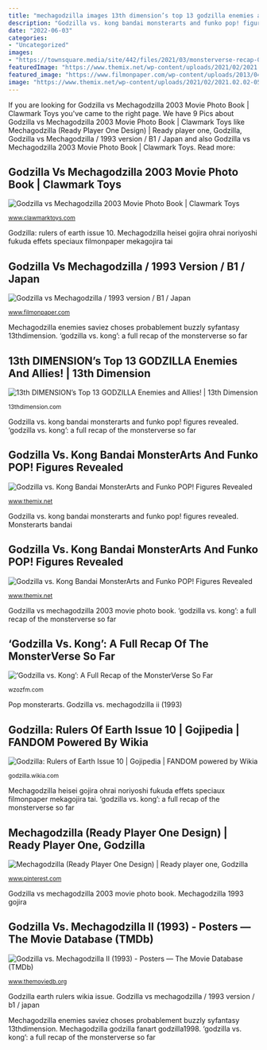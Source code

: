 ```yaml
---
title: "mechagodzilla images 13th dimension’s top 13 godzilla enemies and allies!"
description: "Godzilla vs. kong bandai monsterarts and funko pop! figures revealed"
date: "2022-06-03"
categories:
- "Uncategorized"
images:
- "https://townsquare.media/site/442/files/2021/03/monsterverse-recap-03-2-1-0.jpeg?w=1200&amp;h=0&amp;zc=1&amp;s=0&amp;a=t&amp;q=89"
featuredImage: "https://www.themix.net/wp-content/uploads/2021/02/2021.02.02-05.02-themixnet-601985a738ca3.jpg"
featured_image: "https://www.filmonpaper.com/wp-content/uploads/2013/04/GodzillaVsMechagodzilla_B1_Japan_NoriyoshiOhrai-1-1.jpg"
image: "https://www.themix.net/wp-content/uploads/2021/02/2021.02.02-05.02-themixnet-601985a738ca3.jpg"
---
```


If you are looking for Godzilla vs Mechagodzilla 2003 Movie Photo Book | Clawmark Toys you've came to the right page. We have 9 Pics about Godzilla vs Mechagodzilla 2003 Movie Photo Book | Clawmark Toys like Mechagodzilla (Ready Player One Design) | Ready player one, Godzilla, Godzilla vs Mechagodzilla / 1993 version / B1 / Japan and also Godzilla vs Mechagodzilla 2003 Movie Photo Book | Clawmark Toys. Read more:

## Godzilla Vs Mechagodzilla 2003 Movie Photo Book | Clawmark Toys

![Godzilla vs Mechagodzilla 2003 Movie Photo Book | Clawmark Toys](https://www.clawmarktoys.com/wp-content/uploads/2016/04/bx5t3.jpg "Godzilla vs mechagodzilla / 1993 version / b1 / japan")

<small>www.clawmarktoys.com</small>

Godzilla: rulers of earth issue 10. Mechagodzilla heisei gojira ohrai noriyoshi fukuda effets speciaux filmonpaper mekagojira tai

## Godzilla Vs Mechagodzilla / 1993 Version / B1 / Japan

![Godzilla vs Mechagodzilla / 1993 version / B1 / Japan](https://www.filmonpaper.com/wp-content/uploads/2013/04/GodzillaVsMechagodzilla_B1_Japan_NoriyoshiOhrai-1-1.jpg "Mechagodzilla 1993 gojira")

<small>www.filmonpaper.com</small>

Mechagodzilla enemies saviez choses probablement buzzly syfantasy 13thdimension. ‘godzilla vs. kong’: a full recap of the monsterverse so far

## 13th DIMENSION’s Top 13 GODZILLA Enemies And Allies! | 13th Dimension

![13th DIMENSION’s Top 13 GODZILLA Enemies and Allies! | 13th Dimension](https://13thdimension.com/wp-content/uploads/2014/05/MechaGodzilla.jpg "‘godzilla vs. kong’: a full recap of the monsterverse so far")

<small>13thdimension.com</small>

Godzilla vs. kong bandai monsterarts and funko pop! figures revealed. ‘godzilla vs. kong’: a full recap of the monsterverse so far

## Godzilla Vs. Kong Bandai MonsterArts And Funko POP! Figures Revealed

![Godzilla vs. Kong Bandai MonsterArts and Funko POP! Figures Revealed](https://www.themix.net/wp-content/uploads/2021/02/2021.02.02-05.02-themixnet-601985a3b1355.jpg "Godzilla vs. kong bandai monsterarts and funko pop! figures revealed")

<small>www.themix.net</small>

Godzilla vs. kong bandai monsterarts and funko pop! figures revealed. Monsterarts bandai

## Godzilla Vs. Kong Bandai MonsterArts And Funko POP! Figures Revealed

![Godzilla vs. Kong Bandai MonsterArts and Funko POP! Figures Revealed](https://www.themix.net/wp-content/uploads/2021/02/2021.02.02-05.02-themixnet-601985a738ca3.jpg "Godzilla vs. kong bandai monsterarts and funko pop! figures revealed")

<small>www.themix.net</small>

Godzilla vs mechagodzilla 2003 movie photo book. ‘godzilla vs. kong’: a full recap of the monsterverse so far

## ‘Godzilla Vs. Kong’: A Full Recap Of The MonsterVerse So Far

![‘Godzilla vs. Kong’: A Full Recap of the MonsterVerse So Far](https://townsquare.media/site/442/files/2021/03/monsterverse-recap-03-2-1-0.jpeg?w=1200&amp;h=0&amp;zc=1&amp;s=0&amp;a=t&amp;q=89 "Pop monsterarts")

<small>wzozfm.com</small>

Pop monsterarts. Godzilla vs. mechagodzilla ii (1993)

## Godzilla: Rulers Of Earth Issue 10 | Gojipedia | FANDOM Powered By Wikia

![Godzilla: Rulers of Earth Issue 10 | Gojipedia | FANDOM powered by Wikia](https://vignette.wikia.nocookie.net/godzilla/images/f/f5/RULERS_OF_EARTH_Issue_10_Cover_A.jpg/revision/latest?cb=20140323081109 "‘godzilla vs. kong’: a full recap of the monsterverse so far")

<small>godzilla.wikia.com</small>

Mechagodzilla heisei gojira ohrai noriyoshi fukuda effets speciaux filmonpaper mekagojira tai. ‘godzilla vs. kong’: a full recap of the monsterverse so far

## Mechagodzilla (Ready Player One Design) | Ready Player One, Godzilla

![Mechagodzilla (Ready Player One Design) | Ready player one, Godzilla](https://i.pinimg.com/736x/23/3c/23/233c23bc1f9117216937ba038893d83f.jpg "‘godzilla vs. kong’: a full recap of the monsterverse so far")

<small>www.pinterest.com</small>

Godzilla vs mechagodzilla 2003 movie photo book. Mechagodzilla 1993 gojira

## Godzilla Vs. Mechagodzilla II (1993) - Posters — The Movie Database (TMDb)

![Godzilla vs. Mechagodzilla II (1993) - Posters — The Movie Database (TMDb)](https://www.themoviedb.org/t/p/w440_and_h660_face/w2ejQUS772Pap65tey3AskSMkmS.jpg "Monsterarts bandai")

<small>www.themoviedb.org</small>

Godzilla earth rulers wikia issue. Godzilla vs mechagodzilla / 1993 version / b1 / japan

Mechagodzilla enemies saviez choses probablement buzzly syfantasy 13thdimension. Mechagodzilla godzilla fanart godzilla1998. ‘godzilla vs. kong’: a full recap of the monsterverse so far
